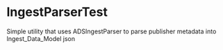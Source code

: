 # IngestParserTest
Simple utility that uses ADSIngestParser to parse publisher metadata into Ingest_Data_Model json
